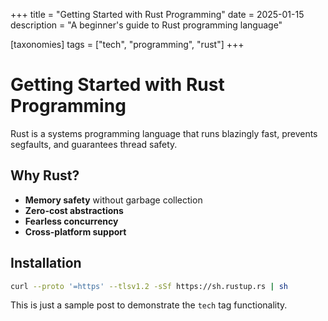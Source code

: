 +++
title = "Getting Started with Rust Programming"
date = 2025-01-15
description = "A beginner's guide to Rust programming language"

[taxonomies]
tags = ["tech", "programming", "rust"]
+++

# Getting Started with Rust Programming

Rust is a systems programming language that runs blazingly fast, prevents segfaults, and guarantees thread safety.

## Why Rust?

- **Memory safety** without garbage collection
- **Zero-cost abstractions**
- **Fearless concurrency**
- **Cross-platform support**

## Installation

```bash
curl --proto '=https' --tlsv1.2 -sSf https://sh.rustup.rs | sh
```

This is just a sample post to demonstrate the `tech` tag functionality. 